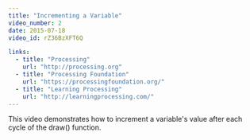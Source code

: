 ```yaml
---
title: "Incrementing a Variable"
video_number: 2
date: 2015-07-18
video_id: rZ36BzXFT6Q

links:
  - title: "Processing"
    url: "http://processing.org"
  - title: "Processing Foundation"
    url: "https://processingfoundation.org/"
  - title: "Learning Processing"
    url: "http://learningprocessing.com/"
---
```


This video demonstrates how to increment a variable's value after each cycle of the draw() function.
